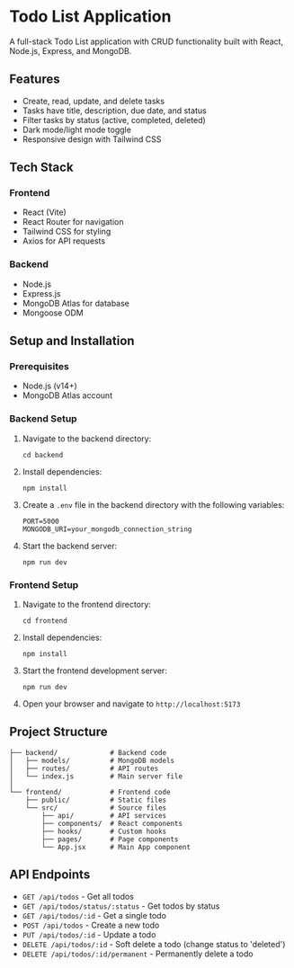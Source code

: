 # Todo List Application

A full-stack Todo List application with CRUD functionality built with React, Node.js, Express, and MongoDB.

## Features

- Create, read, update, and delete tasks
- Tasks have title, description, due date, and status
- Filter tasks by status (active, completed, deleted)
- Dark mode/light mode toggle
- Responsive design with Tailwind CSS

## Tech Stack

### Frontend
- React (Vite)
- React Router for navigation
- Tailwind CSS for styling
- Axios for API requests

### Backend
- Node.js
- Express.js
- MongoDB Atlas for database
- Mongoose ODM

## Setup and Installation

### Prerequisites
- Node.js (v14+)
- MongoDB Atlas account

### Backend Setup
1. Navigate to the backend directory:
   ```
   cd backend
   ```

2. Install dependencies:
   ```
   npm install
   ```

3. Create a `.env` file in the backend directory with the following variables:
   ```
   PORT=5000
   MONGODB_URI=your_mongodb_connection_string
   ```

4. Start the backend server:
   ```
   npm run dev
   ```

### Frontend Setup
1. Navigate to the frontend directory:
   ```
   cd frontend
   ```

2. Install dependencies:
   ```
   npm install
   ```

3. Start the frontend development server:
   ```
   npm run dev
   ```

4. Open your browser and navigate to `http://localhost:5173`

## Project Structure

```
├── backend/             # Backend code
│   ├── models/          # MongoDB models
│   ├── routes/          # API routes
│   └── index.js         # Main server file
│
└── frontend/            # Frontend code
    ├── public/          # Static files
    └── src/             # Source files
        ├── api/         # API services
        ├── components/  # React components
        ├── hooks/       # Custom hooks
        ├── pages/       # Page components
        └── App.jsx      # Main App component
```

## API Endpoints

- `GET /api/todos` - Get all todos
- `GET /api/todos/status/:status` - Get todos by status
- `GET /api/todos/:id` - Get a single todo
- `POST /api/todos` - Create a new todo
- `PUT /api/todos/:id` - Update a todo
- `DELETE /api/todos/:id` - Soft delete a todo (change status to 'deleted')
- `DELETE /api/todos/:id/permanent` - Permanently delete a todo 
